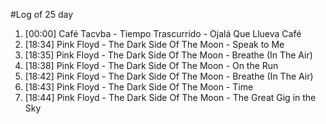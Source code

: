 #Log of 25 day

1. [00:00] Café Tacvba - Tiempo Trascurrido - Ojalá Que Llueva Café
1. [18:34] Pink Floyd - The Dark Side Of The Moon - Speak to Me
1. [18:35] Pink Floyd - The Dark Side Of The Moon - Breathe (In The Air)
1. [18:38] Pink Floyd - The Dark Side Of The Moon - On the Run
1. [18:42] Pink Floyd - The Dark Side Of The Moon - Breathe (In The Air)
1. [18:43] Pink Floyd - The Dark Side Of The Moon - Time
1. [18:44] Pink Floyd - The Dark Side Of The Moon - The Great Gig in the Sky
